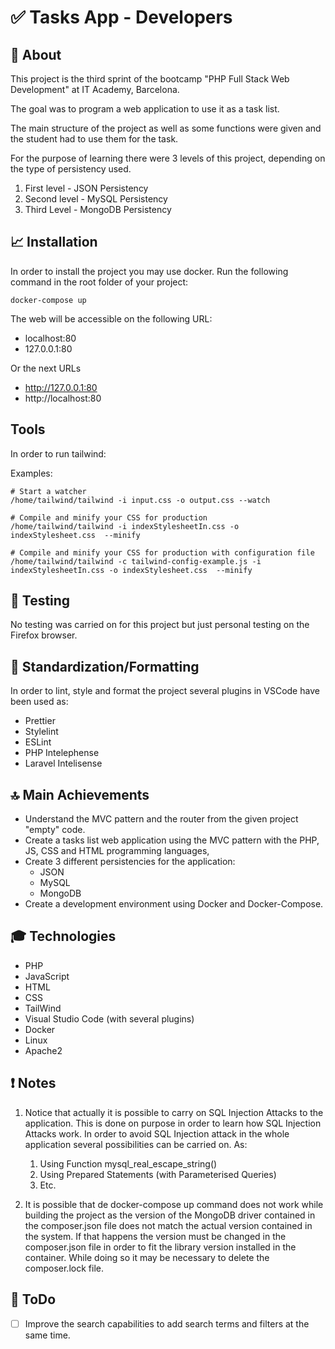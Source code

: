 # ✅ Tasks App - Developers

## 🚀 About

This project is the third sprint of the bootcamp "PHP Full Stack Web Development" at IT Academy, Barcelona.

The goal was to program a web application to use it as a task list.

The main structure of the project as well as some functions were given and the student had to use them for the task.

For the purpose of learning there were 3 levels of this project, depending on the type of persistency used.
1. First level - JSON Persistency
2. Second level - MySQL Persistency
3. Third Level - MongoDB Persistency


## 📈   Installation

In order to install the project you may use docker.
Run the following command in the root folder of your project:
```
docker-compose up
```

The web will be accessible on the following URL:
  - localhost:80
  - 127.0.0.1:80

  Or the next URLs
  - http://127.0.0.1:80
  - http://localhost:80

## Tools

In order to run tailwind:

Examples:

```
# Start a watcher
/home/tailwind/tailwind -i input.css -o output.css --watch

# Compile and minify your CSS for production
/home/tailwind/tailwind -i indexStylesheetIn.css -o indexStylesheet.css  --minify

# Compile and minify your CSS for production with configuration file
/home/tailwind/tailwind -c tailwind-config-example.js -i indexStylesheetIn.css -o indexStylesheet.css  --minify
```


## 🎯 Testing

No testing was carried on for this project but just personal testing on the Firefox browser.


## 🎨 Standardization/Formatting

In order to lint, style and format the project several plugins in VSCode have been used as:
- Prettier
- Stylelint
- ESLint
- PHP Intelephense
- Laravel Intelisense

## 🔝 Main Achievements
- Understand the MVC pattern and the router from the given project "empty" code.
- Create a tasks list web application using the MVC pattern with the PHP, JS, CSS and HTML programming languages,
- Create 3 different persistencies for the application:
	+ JSON
	+ MySQL
	+ MongoDB
- Create a development environment using Docker and Docker-Compose.


## 🎓 Technologies
- PHP
- JavaScript
- HTML
- CSS
- TailWind
- Visual Studio Code (with several plugins)
- Docker
- Linux
- Apache2

## ❗ Notes
1. Notice that actually it is possible to carry on SQL Injection Attacks to the application.
This is done on purpose in order to learn how SQL Injection Attacks work.
In order to avoid SQL Injection attack in the whole application several possibilities can be carried on.
As:  
	1. Using Function mysql_real_escape_string()
	2. Using Prepared Statements (with Parameterised Queries)
	3. Etc.
	
2. It is possible that de docker-compose up command does not work while building the project as the version of the MongoDB driver contained in the  composer.json file does not match the actual version contained in the system.
If that happens the version must be changed in the composer.json file in order to fit the library version installed in the container. While doing so it may be necessary to delete the composer.lock file.

## 📝  ToDo

- [ ] Improve the search capabilities to add search terms and filters at the same time.
 
